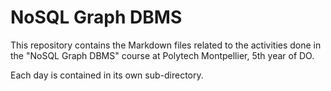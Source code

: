 # NoSQL Graph DBMS

This repository contains the Markdown files related to the activities done
in the "NoSQL Graph DBMS" course at Polytech Montpellier, 5th year of DO.

Each day is contained in its own sub-directory.
